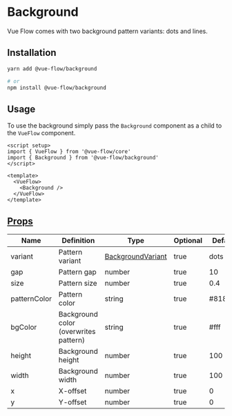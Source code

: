 # Background

Vue Flow comes with two background pattern variants: dots and lines. 

## Installation

```bash
yarn add @vue-flow/background

# or
npm install @vue-flow/background
```

## Usage

To use the background simply pass the `Background` component as a child to the `VueFlow` component.

```vue
<script setup>
import { VueFlow } from '@vue-flow/core'
import { Background } from '@vue-flow/background'
</script>

<template>
  <VueFlow>
    <Background />
  </VueFlow>
</template>
```

## [Props](/typedocs/interfaces/BackgroundProps)

| Name         | Definition                            | Type                                                          | Optional | Default |
|--------------|---------------------------------------|---------------------------------------------------------------|----------|---------|
| variant      | Pattern variant                       | [BackgroundVariant](/typedocs/enumerations/BackgroundVariant) | true     | dots    |
| gap          | Pattern gap                           | number                                                        | true     | 10      |
| size         | Pattern size                          | number                                                        | true     | 0.4     |
| patternColor | Pattern color                         | string                                                        | true     | #81818a |
| bgColor      | Background color (overwrites pattern) | string                                                        | true     | #fff    |
| height       | Background height                     | number                                                        | true     | 100     |
| width        | Background width                      | number                                                        | true     | 100     |
| x            | X-offset                              | number                                                        | true     | 0       |
| y            | Y-offset                              | number                                                        | true     | 0       |
